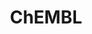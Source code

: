 ---
layout: default
bigquery: https://console.cloud.google.com/bigquery?p=patents-public-data&d=ebi_chembl&page=dataset
citation: '"The ChEMBL database in 2017." Anna Gaulton, Anne Hersey, Michał Nowotka,
  A Patrícia Bento, Jon Chambers, David Mendez, Prudence Mutowo, Francis Atkinson,
  Louisa J Bellis, Elena Cibrián-Uhalte, Mark Davies, Nathan Dedman, Anneli Karlsson,
  María Paula Magariños, John P Overington, George Papadatos, Ines Smit, Andrew R
  Leach Nucleic acids Research (2017) 45 (Database Issue), D945-D954'
contributors: European Bioinformatics Institute
cost: None
description: ChEMBL Data is a manually curated database of small molecules used in
  drug discovery, including information about existing patented drugs.
documentation: 'schema: https://www.ebi.ac.uk/chembl/db_schema


  '
last_edit: Mon, 04 Apr 2022 19:07:30 GMT
location: https://console.cloud.google.com/marketplace/product/google_patents_public_datasets/chembl
maintained_by: EMBL-EBI, an outstation of European Molecular Biology Laboratory
related_publications: '

  ChEMBL: towards direct deposition of bioassay data.


  Mendez D, Gaulton A, Bento AP, Chambers J, De Veij M, Félix E, Magariños MP, Mosquera
  JF, Mutowo P, Nowotka M, Gordillo-Marañón M, Hunter F, Junco L, Mugumbate G, Rodriguez-Lopez
  M, Atkinson F, Bosc N, Radoux CJ, Segura-Cabrera A, Hersey A, Leach AR.


  — Nucleic Acids Res. 2019; 47(D1):D930-D940. doi: 10.1093/nar/gky1075

  '
schema_fields: '[''ref_type'', ''toid'', ''canonical_smiles'', ''disease_efficacy'',
  ''structure_type'', ''publication_number'', ''availability_type'', ''patent_use_code'',
  ''hbd'', ''target_mapping'', ''compound_name'', ''start_position'', ''mol_frac_id'',
  ''text_value'', ''product_id'', ''annotation'', ''year'', ''irac_code'', ''le'',
  ''mol_atc_id'', ''pathway_id'', ''normal_range_min'', ''cell_ontology_id'', ''result_flag'',
  ''l8'', ''direct_interaction'', ''met_id'', ''mol_irac_id'', ''job_id'', ''mw_monoisotopic'',
  ''organism'', ''bei'', ''tid_fixed'', ''ridx'', ''doc_type'', ''delist_flag'', ''value'',
  ''class_level'', ''parameter_type'', ''protein_class_desc'', ''relation'', ''parenteral'',
  ''psa'', ''status'', ''usan_stem'', ''cell_source_tissue'', ''smid'', ''acd_logp'',
  ''mesh_heading'', ''bao_format'', ''irac_class_id'', ''num_alerts'', ''therapeutic_flag'',
  ''doi'', ''natural_product'', ''normal_range_max'', ''efo_id'', ''isoform'', ''clo_id'',
  ''l4'', ''indref_id'', ''assay_param_id'', ''doc_id'', ''mol_hrac_id'', ''set_name'',
  ''standard_inchi_key'', ''dosage_form'', ''ddd_value'', ''warning_country'', ''drug_substance_flag'',
  ''comp_class_id'', ''alogp'', ''mutation'', ''warning_id'', ''polymer_flag'', ''assay_desc'',
  ''indication_class'', ''short_name'', ''heavy_atoms'', ''ddd_units'', ''hba_lipinski'',
  ''level5'', ''last_active'', ''related_tid'', ''strength'', ''bto_id'', ''sequence'',
  ''hbd_lipinski'', ''binding_site_comment'', ''cell_id'', ''approval_date'', ''site_id'',
  ''first_page'', ''std_act_id'', ''record_id'', ''units'', ''mechanism_comment'',
  ''ref_id'', ''aspect'', ''metref_id'', ''db_source'', ''bao_endpoint'', ''compsyn_id'',
  ''source_domain_id'', ''ad_type'', ''compd_id'', ''homologue'', ''aromatic_rings'',
  ''warning_class'', ''curated_by'', ''cx_logd'', ''cell_name'', ''db_version'', ''country'',
  ''hrac_class_id'', ''acd_most_apka'', ''trade_name'', ''assay_type'', ''entity_id'',
  ''domain_name'', ''authors'', ''tbl'', ''issue'', ''oral'', ''target_type'', ''standard_flag'',
  ''previous_company'', ''l3'', ''relationship_type'', ''synonyms'', ''smarts'', ''usan_year'',
  ''formulation_id'', ''assay_cell_type'', ''caloha_id'', ''hba'', ''src_assay_id'',
  ''acd_most_bpka'', ''dosed_ingredient'', ''actsm_id'', ''inorganic_flag'', ''ass_cls_map_id'',
  ''standard_upper_value'', ''met_conversion'', ''met_comment'', ''mec_id'', ''cl_lincs_id'',
  ''tax_id'', ''targcomp_id'', ''company'', ''drug_record_id'', ''assay_organism'',
  ''max_phase'', ''metabolite_record_id'', ''assay_id'', ''atc_code'', ''tid'', ''mc_tax_id'',
  ''level4'', ''max_phase_for_ind'', ''stem'', ''cell_source_organism'', ''action_type'',
  ''site_name'', ''relationship'', ''component_type'', ''route'', ''predbind_id'',
  ''submission_date'', ''assay_source'', ''src_description'', ''activity_count'',
  ''stat'', ''substrate_record_id'', ''assay_subcellular_fraction'', ''updated_by'',
  ''who_name'', ''cellosaurus_id'', ''tissue_id'', ''pubmed_id'', ''data_validity_comment'',
  ''enzyme_name'', ''site_residues'', ''active_ingredient'', ''assay_category'', ''bao_id'',
  ''research_stem'', ''standard_type'', ''activity_id'', ''full_molformula'', ''cell_description'',
  ''mc_organism'', ''topical'', ''standard_inchi'', ''helm_notation'', ''oc_id'',
  ''level4_description'', ''prod_pat_id'', ''major_class'', ''entity_type'', ''mc_target_accession'',
  ''assay_test_type'', ''selectivity_comment'', ''accession'', ''ro3_pass'', ''prodrug'',
  ''comments'', ''assay_strain'', ''molfile'', ''component_id'', ''efo_term'', ''source'',
  ''lle'', ''cell_source_tax_id'', ''cx_most_bpka'', ''innovator_company'', ''level2_description'',
  ''alert_name'', ''class_type'', ''journal'', ''mecref_id'', ''frac_class_id'', ''cx_logp'',
  ''parent_molregno'', ''active_molregno'', ''warning_type'', ''idx'', ''molsyn_id'',
  ''rtb'', ''assay_class_id'', ''title'', ''log_id'', ''pchembl_value'', ''protclasssyn_id'',
  ''protein_class_synonym'', ''co_stem_id'', ''sequence_md5sum'', ''compound_key'',
  ''withdrawn_class'', ''src_short_name'', ''assay_tax_id'', ''priority'', ''parent_id'',
  ''variant_id'', ''l1'', ''updated_on'', ''subgroup'', ''cpd_str_alert_id'', ''level1_description'',
  ''published_value'', ''level3'', ''published_relation'', ''creation_date'', ''species_group_flag'',
  ''warning_description'', ''qed_weighted'', ''target_desc'', ''parent_type'', ''end_position'',
  ''withdrawn_country'', ''drugind_id'', ''res_stem_id'', ''parent_go_id'', ''chirality'',
  ''syn_type'', ''molecule_type'', ''biocomp_id'', ''nda_type'', ''applicant_full_name'',
  ''cx_most_apka'', ''ref_url'', ''volume'', ''alert_id'', ''warnref_id'', ''level3_description'',
  ''mc_target_type'', ''sitecomp_id'', ''abstract'', ''relationship_desc'', ''patent_no'',
  ''l2'', ''standard_units'', ''label'', ''molecular_species'', ''assay_tissue'',
  ''pathway_key'', ''type'', ''ingredient'', ''hrac_code'', ''published_units'', ''domain_description'',
  ''src_id'', ''curation_comment'', ''num_lipinski_ro5_violations'', ''standard_relation'',
  ''frac_code'', ''enzyme_tid'', ''alert_set_id'', ''withdrawn_flag'', ''uberon_id'',
  ''mw_freebase'', ''activity_comment'', ''chembl_id'', ''version'', ''qudt_units'',
  ''as_id'', ''ddd_id'', ''go_id'', ''last_page'', ''usan_substem'', ''confidence'',
  ''black_box_warning'', ''chebi_par_id'', ''description'', ''acd_logd'', ''confidence_score'',
  ''domain_id'', ''sei'', ''who_extra'', ''mechanism_of_action'', ''num_ro5_violations'',
  ''molregno'', ''path'', ''domain_type'', ''cidx'', ''published_type'', ''level2'',
  ''component_synonym'', ''mc_target_name'', ''protein_class_id'', ''withdrawn_reason'',
  ''usan_stem_id'', ''stem_class'', ''ap_id'', ''level1'', ''drug_product_flag'',
  ''molecular_mechanism'', ''src_compound_id'', ''ddd_admr'', ''rgid'', ''patent_id'',
  ''first_in_class'', ''usan_stem_definition'', ''mesh_id'', ''upper_value'', ''ddd_comment'',
  ''standard_value'', ''downgraded'', ''aidx'', ''prediction_method'', ''l6'', ''targrel_id'',
  ''definition'', ''name'', ''potential_duplicate'', ''first_approval'', ''pref_name'',
  ''standard_text_value'', ''full_mwt'', ''patent_expire_date'', ''parameter_value'',
  ''l7'', ''warning_year'', ''orig_description'', ''l5'', ''uo_units'', ''withdrawn_year'',
  ''comp_go_id'']'
shortname: chembl
tags:
- biotechnology
- health
- chemical
- bioinformatics
- medical
terms_of_use: CC BY-SA 3.0
title: ChEMBL
uuid: e232a192-965c-4ec9-904c-155b6dfe56c5
---